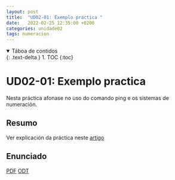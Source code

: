 ```yaml
---
layout: post
title:  "UD02-01: Exemplo practica "
date:   2022-02-25 12:35:00 +0200
categories: unidade02
tags: numeracion 
---
```


<details open markdown="block">
  <summary>
    Táboa de contidos
  </summary>
  {: .text-delta }
1. TOC
{:toc}
</details>

# UD02-01: Exemplo practica 

Nesta práctica afonase no uso do comando ping e os sistemas de numeración. 
## Resumo 
Ver explicación da práctica neste [artigo](https://www.redeszone.net/2017/11/19/asi-puedes-ping-equipo-ip-octal-hexadecimal-e-incluso-numero-entero/)

## Enunciado 
[PDF]({{site.baseurl}}/unidade01/t01.pdf)
[ODT]({{site.baseurl}}unidade01/t01.odt)
